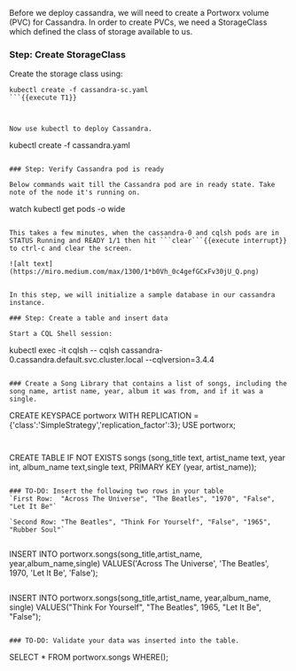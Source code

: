 
Before we deploy cassandra, we will need to create a Portworx volume (PVC) for Cassandra. In order to create PVCs, we need a StorageClass which defined the class of storage available to us.

### Step: Create StorageClass

Create the storage class using:
```
kubectl create -f cassandra-sc.yaml
```{{execute T1}}



Now use kubectl to deploy Cassandra.
```
kubectl create -f cassandra.yaml
```{{execute T1}}

### Step: Verify Cassandra pod is ready

Below commands wait till the Cassandra pod are in ready state. Take note of the node it's running on.
```
watch kubectl get pods  -o wide
```{{execute T1}}

This takes a few minutes, when the cassandra-0 and cqlsh pods are in STATUS Running and READY 1/1 then hit ```clear```{{execute interrupt}} to ctrl-c and clear the screen.

![alt text](https://miro.medium.com/max/1300/1*b0Vh_0c4gefGCxFv30jU_Q.png)


In this step, we will initialize a sample database in our cassandra instance.

### Step: Create a table and insert data

Start a CQL Shell session:
```
kubectl exec -it cqlsh -- cqlsh cassandra-0.cassandra.default.svc.cluster.local --cqlversion=3.4.4
```{{execute T1}}

### Create a Song Library that contains a list of songs, including the song name, artist name, year, album it was from, and if it was a single.

```
CREATE KEYSPACE portworx WITH REPLICATION = {'class':'SimpleStrategy','replication_factor':3};
USE portworx;
```{{execute T1}}


```
CREATE TABLE IF NOT EXISTS songs (song_title text, artist_name text, year int, album_name text,single text, PRIMARY KEY (year, artist_name));
```{{execute T1}}

### TO-DO: Insert the following two rows in your table
`First Row:  "Across The Universe", "The Beatles", "1970", "False", "Let It Be"`

`Second Row: "The Beatles", "Think For Yourself", "False", "1965", "Rubber Soul"`


```
INSERT INTO portworx.songs(song_title,artist_name,  year,album_name,single) VALUES('Across The Universe', 'The Beatles', 1970, 'Let It Be', 'False');
```{{execute T1}}
```
INSERT INTO portworx.songs(song_title,artist_name,  year,album_name, single) VALUES("Think For Yourself", "The Beatles", 1965, "Let It Be", "False");
```{{execute T1}}

### TO-DO: Validate your data was inserted into the table.

```
SELECT * FROM portworx.songs WHERE();
```{{execute T1}}


